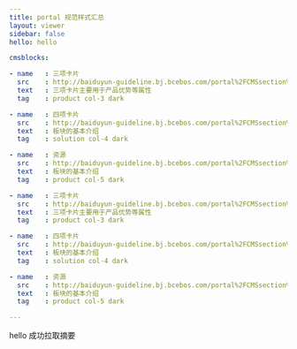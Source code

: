 ```yaml
---
title: portal 规范样式汇总
layout: viewer
sidebar: false
hello: hello

cmsblocks:

- name   : 三项卡片
  src    : http://baiduyun-guideline.bj.bcebos.com/portal%2FCMSsection%2Fcol-3-card
  text   : 三项卡片主要用于产品优势等属性
  tag    : product col-3 dark

- name   : 四项卡片
  src    : http://baiduyun-guideline.bj.bcebos.com/portal%2FCMSsection%2Fcol-3-card
  text   : 板块的基本介绍
  tag    : solution col-4 dark

- name   : 资源
  src    : http://baiduyun-guideline.bj.bcebos.com/portal%2FCMSsection%2Fcol-3-card
  text   : 板块的基本介绍
  tag    : product col-5 dark

- name   : 三项卡片
  src    : http://baiduyun-guideline.bj.bcebos.com/portal%2FCMSsection%2Fcol-3-card
  text   : 三项卡片主要用于产品优势等属性
  tag    : product col-3 dark

- name   : 四项卡片
  src    : http://baiduyun-guideline.bj.bcebos.com/portal%2FCMSsection%2Fcol-3-card
  text   : 板块的基本介绍
  tag    : solution col-4 dark

- name   : 资源
  src    : http://baiduyun-guideline.bj.bcebos.com/portal%2FCMSsection%2Fcol-3-card
  text   : 板块的基本介绍
  tag    : product col-5 dark

---
```


hello 成功拉取摘要
<!-- more -->